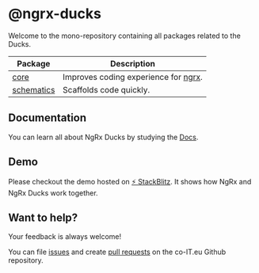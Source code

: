 # @ngrx-ducks

Welcome to the mono-repository containing all packages related to the Ducks.

| Package      | Description                            |
| ------------ | -------------------------------------- |
| [core]       | Improves coding experience for [ngrx]. |
| [schematics] | Scaffolds code quickly.                |

[core]: ./libs/core
[schematics]: ./libs/schematics
[ngrx]: https://ngrx.io/

## Documentation

You can learn all about NgRx Ducks by studying the [Docs](https://co-it.gitbook.io/ngrx-ducks/).

## Demo

Please checkout the demo hosted on <a href="https://stackblitz.com/edit/ngrx-ducks-13?embed=1&file=src/app/counter/store/counter/counter.store.ts" target="_blank">⚡️ StackBlitz</a>.
It shows how NgRx and NgRx Ducks work together.

## Want to help?

Your feedback is always welcome!

You can file [issues](https://github.com/co-it/ngrx-ducks/issues) and create [pull requests](https://github.com/co-it/ngrx-ducks/pulls) on the co-IT.eu Github repository.
